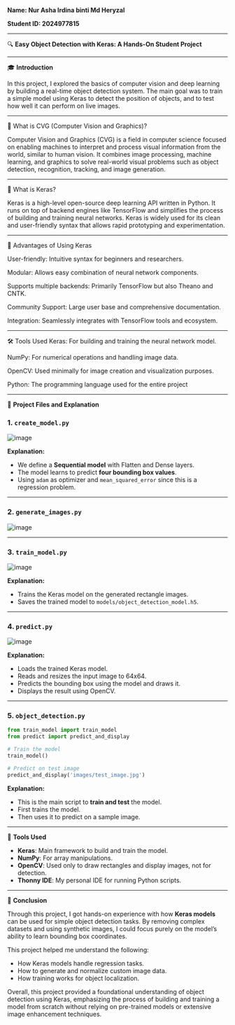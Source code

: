 **Name: Nur Asha Irdina binti Md Heryzal**

**Student ID: 2024977815**

---

🔍 **Easy Object Detection with Keras: A Hands-On Student Project**

---

🎓 **Introduction**

In this project, I explored the basics of computer vision and deep learning by building a real-time object detection system. The main goal was to train a simple model using Keras to detect the position of objects, and to test how well it can perform on live images.


---

🧠 What is CVG (Computer Vision and Graphics)?

Computer Vision and Graphics (CVG) is a field in computer science focused on enabling machines to interpret and process visual information from the world, similar to human vision. It combines image processing, machine learning, and graphics to solve real-world visual problems such as object detection, recognition, tracking, and image generation.

---

🧠 What is Keras?

Keras is a high-level open-source deep learning API written in Python. It runs on top of backend engines like TensorFlow and simplifies the process of building and training neural networks. Keras is widely used for its clean and user-friendly syntax that allows rapid prototyping and experimentation.

---



🔗 Advantages of Using Keras

User-friendly: Intuitive syntax for beginners and researchers.

Modular: Allows easy combination of neural network components.

Supports multiple backends: Primarily TensorFlow but also Theano and CNTK.

Community Support: Large user base and comprehensive documentation.

Integration: Seamlessly integrates with TensorFlow tools and ecosystem.

--- 

🛠️ Tools Used
Keras: For building and training the neural network model.

NumPy: For numerical operations and handling image data.

OpenCV: Used minimally for image creation and visualization purposes.

Python: The programming language used for the entire project

---

📁 **Project Files and Explanation**

### 1. `create_model.py`

![image](https://github.com/user-attachments/assets/5a67038e-d712-4450-ba54-ca059c783453)

**Explanation:**
- We define a **Sequential model** with Flatten and Dense layers.
- The model learns to predict **four bounding box values**.
- Using `adam` as optimizer and `mean_squared_error` since this is a regression problem.

---

### 2. `generate_images.py`

![image](https://github.com/user-attachments/assets/0eb7942b-6661-4fa6-9232-ffc46bcad0ad)


---

### 3. `train_model.py`

![image](https://github.com/user-attachments/assets/d0f58b8d-366e-4a3f-83aa-2a806c022565)

**Explanation:**
- Trains the Keras model on the generated rectangle images.
- Saves the trained model to `models/object_detection_model.h5`.

---

### 4. `predict.py`

![image](https://github.com/user-attachments/assets/783ef5c2-0ec7-45c4-b139-c1950ac4571d)

**Explanation:**
- Loads the trained Keras model.
- Reads and resizes the input image to 64x64.
- Predicts the bounding box using the model and draws it.
- Displays the result using OpenCV.

---

### 5. `object_detection.py`
```python
from train_model import train_model
from predict import predict_and_display

# Train the model
train_model()

# Predict on test image
predict_and_display('images/test_image.jpg')
```
**Explanation:**
- This is the main script to **train and test** the model.
- First trains the model.
- Then uses it to predict on a sample image.

---

🔧 **Tools Used**

- **Keras**: Main framework to build and train the model.
- **NumPy**: For array manipulations.
- **OpenCV**: Used only to draw rectangles and display images, not for detection.
- **Thonny IDE**: My personal IDE for running Python scripts.

---

🔹 **Conclusion**

Through this project, I got hands-on experience with how **Keras models** can be used for simple object detection tasks. By removing complex datasets and using synthetic images, I could focus purely on the model’s ability to learn bounding box coordinates.

This project helped me understand the following:
- How Keras models handle regression tasks.
- How to generate and normalize custom image data.
- How training works for object localization.

Overall, this project provided a foundational understanding of object detection using Keras, emphasizing the process of building and training a model from scratch without relying on pre-trained models or extensive image enhancement techniques.​



